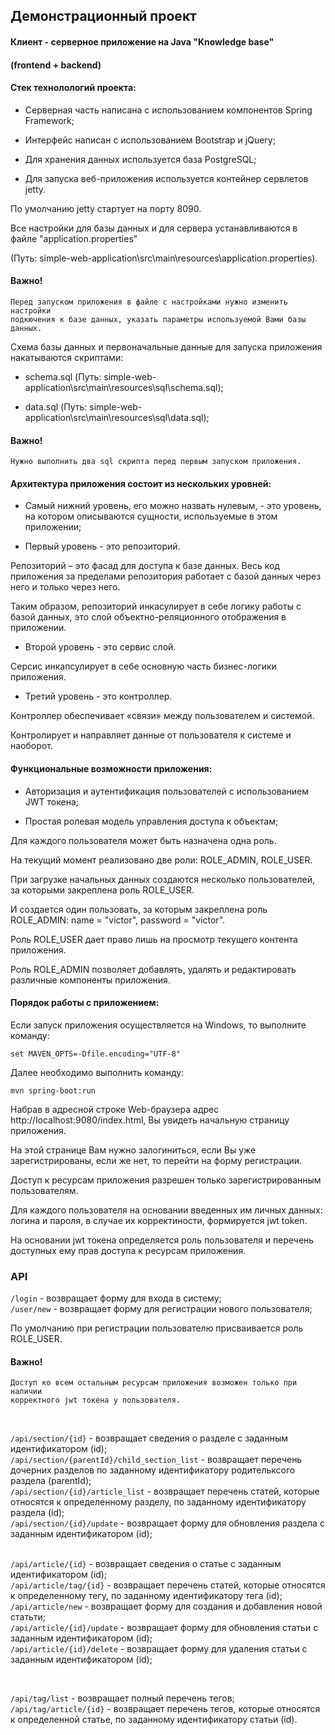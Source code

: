 ## Демонстрационный проект

#### Клиент - серверное приложение на Java "Knowledge base"

#### (frontend + backend)

#### Стек технолологий проекта:

* Серверная часть написана с использованием компонентов Spring Framework;

* Интерфейс написан с использованием Bootstrap и jQuery;

* Для хранения данных используется база PostgreSQL;

* Для запуска веб-приложения используется контейнер сервлетов jetty.

По умолчанию jetty стартует на порту 8090.

Все настройки для базы данных и для сервера устанавливаются в файле "application.properties"

(Путь: simple-web-application\src\main\resources\application.properties).

#### Важно!

    Перед запуском приложения в файле с настройками нужно изменить настройки
    подкючения к базе данных, указать параметры используемой Вами базы данных.

Схема базы данных и первоначальные данные для запуска приложения накатываются
скриптами:

* schema.sql (Путь: simple-web-application\src\main\resources\sql\schema.sql);

* data.sql (Путь: simple-web-application\src\main\resources\sql\data.sql);

#### Важно!

    Нужно выполнить два sql скрипта перед первым запуском приложения.

#### Архитектура приложения состоит из нескольких уровней:

* Самый нижний уровень, его можно назвать нулевым, - это уровень, на котором
описываются сущности, используемые в этом приложении;

* Первый уровень - это репозиторий.

Репозиторий – это фасад для доступа к базе данных. Весь код приложения за
пределами репозитория работает с базой данных через него и только через него.

Таким образом, репозиторий инкасулирует в себе логику работы с базой данных,
это слой объектно-реляционного отображения в приложении.

* Второй уровень - это сервис слой.

Серсис инкапсулирует в себе основную часть бизнес-логики приложения.

* Третий уровень - это контроллер.

Контроллер обеспечивает «связи» между пользователем и системой.

Контролирует и направляет данные от пользователя к системе и наоборот.

#### Функциональные возможности приложения:

* Авторизация и аутентификация пользователей с использованием JWT токена;

* Простая ролевая модель управления доступа к объектам;

Для каждого пользователя может быть назначена одна роль.

На текущий момент реализовано две роли: ROLE_ADMIN, ROLE_USER.

При загрузке начальных данных создаются несколько пользователей, за которыми
закреплена роль ROLE_USER.

И создается один пользовать, за которым закреплена роль ROLE_ADMIN:
name = "victor", password = "victor".

Роль ROLE_USER дает право лишь на просмотр текущего контента приложения.

Роль ROLE_ADMIN позволяет добавлять, удалять и редактировать различные компоненты приложения.

#### Порядок работы с приложением:

Если запуск приложения осуществляется на Windows, то выполните команду:

    set MAVEN_OPTS=-Dfile.encoding="UTF-8"

Далее необходимо выполнить команду:

    mvn spring-boot:run

Набрав в адресной строке Web-браузера адрес http://localhost:9080/index.html,
Вы увидеть начальную страницу приложения.

На этой странице Вам нужно залогиниться, если Вы уже зарегистрированы,
если же нет, то перейти на форму регистрации.

Доступ к ресурсам приложения разрешен только зарегистрированным пользователям.

Для каждого пользователя на основании введенных им личных данных: логина
и пароля, в случае их корректиности, формируется jwt token.

На основании jwt токена определяется роль пользователя и перечень доступных
ему прав доступа к ресурсам приложения.




### API

`/login` - возвращает форму для входа в систему;<br>
`/user/new` - возвращает форму для регистрации нового пользователя;<br>

По умолчанию при регистрации пользователю присваивается роль ROLE_USER.

#### Важно!

    Доступ ко всем остальным ресурсам приложения возможен только при наличии
    корректного jwt токена у пользователя.

<br>

`/api/section/{id}` - возвращает сведения о разделе с заданным идентификатором (id);<br>
`/api/section/{parentId}/child_section_list` - возвращает перечень дочерних
разделов по заданному идентификатору родительксого раздела (parentId);<br>
`/api/section/{id}/article_list` - возвращает перечень статей, которые относятся
к определенному разделу, по заданному идентификатору раздела (id);<br>
`/api/section/{id}/update` - возвращает форму для обновления раздела с заданным
 идентификатором (id);<br><br>

`/api/article/{id}` - возвращает сведения о статье с заданным идентификатором (id);<br>
`/api/article/tag/{id}` -  возвращает перечень статей, которые относятся к определенному тегу,
по заданному идентификатору тега (id);<br>
`/api/article/new` - возвращает форму для создания и добавления новой статьти;<br>
`/api/article/{id}/update` - возвращает форму для обновления статьи с заданным идентификатором (id);<br>
`/api/article/{id}/delete` - возвращает форму для удаления статьи с заданным идентификатором (id); <br>

<br>

`/api/tag/list` - возвращает полный перечень тегов;<br>
`/api/tag/article/{id}` - возвращает перечень тегов, которые относятся к определенной статье, по
заданному идентификатору статьи (id).

